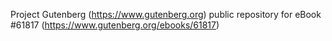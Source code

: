 Project Gutenberg (https://www.gutenberg.org) public repository for eBook #61817 (https://www.gutenberg.org/ebooks/61817)
